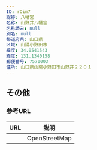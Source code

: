 ```yaml
---
ID: rOim7
総称: 八幡宮
名称: 山野井八幡宮
名称読み: null
別名: null
都道府県: 山口県
区域: 山陽小野田市
緯度: 34.0541543
経度: 131.1340158
郵便番号: 7570003
住所: 山口県山陽小野田市山野井２２０１
---
```


## その他

### 参考URL

| URL | 説明          |
| --- | ------------- |
|     | OpenStreetMap |

